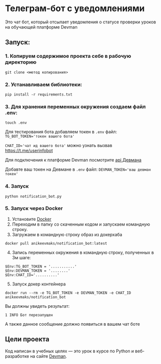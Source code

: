 # Телеграм-бот с уведомлениями

Это чат бот, который отсылает уведомления о статусе проверки уроков
на обучающей платформе Devman
## Запуск:

### 1. Копируем содержимое проекта себе в рабочую директорию
```
git clone <метод копирования>
```

### 2. Устанавливаем библиотеки:
```
pip install -r requirements.txt
```

### 3. Для хранения переменных окружения создаем файл .env:
```
touch .env
```
Для тестирования бота добавляем токен в `.env` файл: `TG_BOT_TOKEN='токен вашего бота'` 

`CHAT_ID='чат ид вашего бота'` можно узнать вызвав https://t.me/userinfobot

Для подключения к платформе Devman посмотрите [api Девмана](https://dvmn.org/api/docs/)

Добавте ваш токен на Девмане в `.env` файл: `DEVMAN_TOKEN='ваш девман токен'`

### 4. Запуск

```
python notification_bot.py
```
### 5. Запуск через Docker
1. Установите [Docker](https://www.docker.com/get-started/)
2. Переходим в папку со скаченным кодом и запускаем командную строку.
3. Загружаем в командную строку образ из докерхаба
```pycon
docker pull anikeevmaks/notification_bot:latest
```
4. Запись переменных окружения в командную строку, полученных в 3м шаге:
```pycon
$Env:TG_BOT_TOKEN = '...........'
$Env:DEVMAN_TOKEN = '........'
$Env:CHAT_ID='..........'
```
5. Запуск докер контейнера
```pycon
docker run --rm -e TG_BOT_TOKEN -e DEVMAN_TOKEN -e CHAT_ID anikeevmaks/notification_bot
```

Вы должны увидеть результат:
```pycon
1 INFO Бот перезапущен
```
А также данное сообщение должно появиться в вашем чат боте

## Цели проекта

Код написан в учебных целях — это урок в курсе по Python и веб-разработке на сайте [Devman](https://dvmn.org).